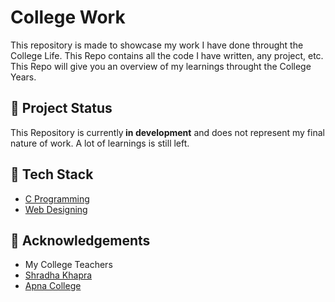 # College Work
This repository is made to showcase my work I have done throught the College Life. This Repo contains all the code I have written, any project, etc. This Repo will give you an overview of my learnings throught the College Years.

## :beginner: Project Status
This Repository is currently<b> in development</b> and does not represent my final nature of work. A lot of learnings is still left.

## :notebook_with_decorative_cover: Tech Stack
- [C Programming](https://github.com/iamsujalkr/college-work/tree/main/C%20Programs)
- [Web Designing](https://github.com/iamsujalkr/college-work/tree/main/Web%20Programs)

## :gem: Acknowledgements
 - My College Teachers
 - [Shradha Khapra](https://youtube.com/@shradhaKD?si=w2mklU44BpB65Ye7)
 - [Apna College](https://youtube.com/@ApnaCollegeOfficial?si=0rV8xcTs45EJTGYb)